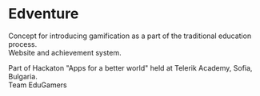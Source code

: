 Edventure
=========

Concept for introducing gamification as a part of the traditional education process.<br>
Website and achievement system.

Part of Hackaton "Apps for a better world" held at Telerik Academy, Sofia, Bulgaria.<br>
Team EduGamers
